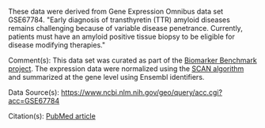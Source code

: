 These data were derived from Gene Expression Omnibus data set GSE67784. "Early diagnosis of transthyretin (TTR) amyloid diseases remains challenging because of variable disease penetrance. Currently, patients must have an amyloid positive tissue biopsy to be eligible for disease modifying therapies."

Comment(s): This data set was curated as part of the [Biomarker Benchmark project](https://osf.io/ssk3t/). The expression data were normalized using the [SCAN algorithm](https://bioconductor.org/packages/release/bioc/html/SCAN.UPC.html) and summarized at the gene level using Ensembl identifiers.

Data Source(s): https://www.ncbi.nlm.nih.gov/geo/query/acc.cgi?acc=GSE67784

Citation(s): [PubMed article](https://www.ncbi.nlm.nih.gov/pubmed/27570551)
